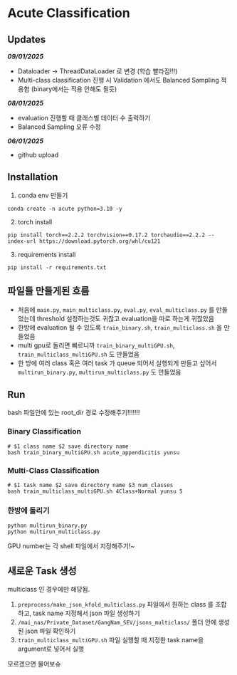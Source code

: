 # Acute Classification


## Updates

***09/01/2025***
- Dataloader -> ThreadDataLoader 로 변경 (학습 빨라짐!!!)
- Multi-class classification 진행 시 Validation 에서도 Balanced Sampling 적용함 (binary에서는 적용 안해도 될듯)


***08/01/2025***
- evaluation 진행할 때 클래스별 데이터 수 출력하기
- Balanced Sampling 오류 수정

***06/01/2025***
- github upload

## Installation
1. conda env 만들기
```
conda create -n acute python=3.10 -y
```

2. torch install
```
pip install torch==2.2.2 torchvision==0.17.2 torchaudio==2.2.2 --index-url https://download.pytorch.org/whl/cu121
```

3. requirements install
```
pip install -r requirements.txt
```


## 파일들 만들게된 흐름
- 처음에 `main.py`, `main_multiclass.py`, `eval.py`, `eval_multiclass.py` 를 만들었는데 threshold 설정하는것도 귀찮고 evaluation을 따로 하는게 귀찮았음
- 한방에 evaluation 될 수 있도록 `train_binary.sh`, `train_multiclass.sh` 을 만들었음
- multi gpu로 돌리면 빠르니까 `train_binary_multiGPU.sh`, `train_multiclass_multiGPU.sh` 도 만들었음
- 한 방에 여러 class 혹은 여러 task 가 queue 되어서 실행되게 만들고 싶어서 `multirun_binary.py`, `multirun_multiclass.py` 도 만들었음

## Run

bash 파일안에 있는 root_dir 경로 수정해주기!!!!!!!
### Binary Classification
```
# $1 class name $2 save directory name 
bash train_binary_multiGPU.sh acute_appendicitis yunsu
```

### Multi-Class Classification
```
# $1 task name $2 save directory name $3 num_classes
bash train_multiclass_multiGPU.sh 4Class+Normal yunsu 5
```


### 한방에 돌리기
```
python multirun_binary.py
python multirun_multiclass.py
```
GPU number는 각 shell 파일에서 지정해주기!~


## 새로운 Task 생성
multiclass 인 경우에만 해당됨.

1. `preprocess/make_json_kfold_multiclass.py` 파일에서 원하는 class 를 조합하고, task name 지정해서 json 파일 생성하기
2. `/mai_nas/Private_Dataset/GangNam_SEV/jsons_multiclass/` 폴더 안에 생성된 json 파일 확인하기
3. `train_multiclass_multiGPU.sh` 파일 실행할 때 지정한 task name을 argument로 넣어서 실행

모르겠으면 물어보슈

 